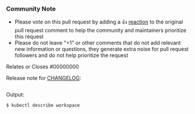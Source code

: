 <!--- Please keep this note for the community --->

### Community Note

* Please vote on this pull request by adding a 👍 [reaction](https://blog.github.com/2016-03-10-add-reactions-to-pull-requests-issues-and-comments/) to the original pull request comment to help the community and maintainers prioritize this request
* Please do not leave "+1" or other comments that do not add relevant new information or questions, they generate extra noise for pull request followers and do not help prioritize the request

<!--- Thank you for keeping this note for the community --->

<!--- If your PR fully resolves and should automatically close the linked issue, use Closes. Otherwise, use Relates --->
Relates or Closes #00000000

Release note for [CHANGELOG](https://github.com/hashicorp/terraform-k8s/blob/master/CHANGELOG.md):
<!--
If change is not user facing, just write "NONE" in the release-note block below.
-->

```release-note

```

Output:
<!--
Replace with relevant outputs or interfaces
-->
```
$ kubectl describe workspace
```

